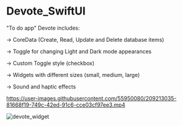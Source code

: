 # Devote_SwiftUI
"To do app" Devote includes: 

-> CoreData (Create, Read, Update and Delete database items)

-> Toggle for changing Light and Dark mode appearances

-> Custom Toggle style (checkbox)

-> Widgets with different sizes (small, medium, large)

-> Sound and haptic effects




https://user-images.githubusercontent.com/55950080/209213035-81668f19-749c-42ed-91c6-cce03cf97ee3.mp4

![devote_widget](https://user-images.githubusercontent.com/55950080/209213379-b7126d1e-5f4b-4663-a8df-350e8346ed14.PNG)
